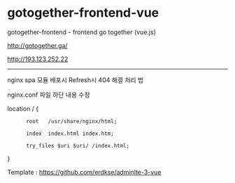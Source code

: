 # gotogether-frontend-vue
gotogether-frontend - frontend go together (vue.js) 

http://gotogether.ga/

http://193.123.252.22

--------------------------------------------------------

nginx spa 모듈 배포시 Refresh시 404 해결 처리 법

nginx.conf 파일 하단 내용 수정

location / {

          root   /usr/share/nginx/html;
          
          index  index.html index.htm;
          
          try_files $uri $uri/ /index.html;
          
}



Template : https://github.com/erdkse/adminlte-3-vue
